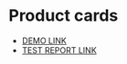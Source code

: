 # Product cards

- [DEMO LINK](https://olena-yanovska.github.io/layout_product-cards/)
- [TEST REPORT LINK](https://olena-yanovska.github.io/layout_product-cards/report/html_report/)
